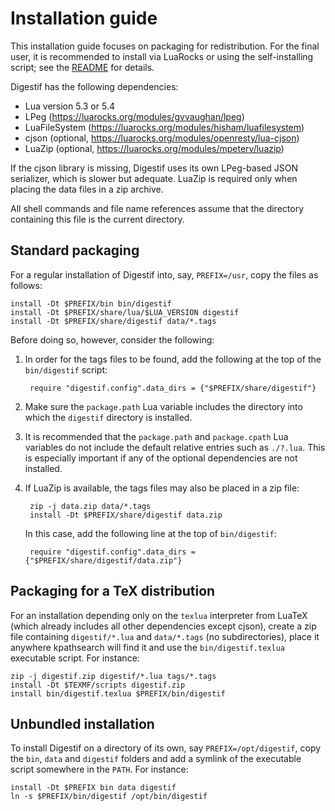 Installation guide
==================

This installation guide focuses on packaging for redistribution.  For
the final user, it is recommended to install via LuaRocks or using the
self-installing script; see the [README](README.md) for details.

Digestif has the following dependencies:

* Lua version 5.3 or 5.4
* LPeg (https://luarocks.org/modules/gvvaughan/lpeg)
* LuaFileSystem (https://luarocks.org/modules/hisham/luafilesystem)
* cjson (optional, https://luarocks.org/modules/openresty/lua-cjson)
* LuaZip (optional, https://luarocks.org/modules/mpeterv/luazip)

If the cjson library is missing, Digestif uses its own LPeg-based JSON
serializer, which is slower but adequate.  LuaZip is required only
when placing the data files in a zip archive.

All shell commands and file name references assume that the directory
containing this file is the current directory.

Standard packaging
------------------

For a regular installation of Digestif into, say, `PREFIX=/usr`, copy
the files as follows:

    install -Dt $PREFIX/bin bin/digestif
    install -Dt $PREFIX/share/lua/$LUA_VERSION digestif
    install -Dt $PREFIX/share/digestif data/*.tags

Before doing so, however, consider the following:

1. In order for the tags files to be found, add the following at the
   top of the `bin/digestif` script:

        require "digestif.config".data_dirs = {"$PREFIX/share/digestif"}

2. Make sure the `package.path` Lua variable includes the directory
   into which the `digestif` directory is installed.

3. It is recommended that the `package.path` and `package.cpath` Lua
   variables do not include the default relative entries such as
   `./?.lua`.  This is especially important if any of the optional
   dependencies are not installed.

4. If LuaZip is available, the tags files may also be placed in a zip
   file:

        zip -j data.zip data/*.tags
        install -Dt $PREFIX/share/digestif data.zip

   In this case, add the following line at the top of `bin/digestif`:

        require "digestif.config".data_dirs = {"$PREFIX/share/digestif/data.zip"}

Packaging for a TeX distribution
--------------------------------

For an installation depending only on the `texlua` interpreter from
LuaTeX (which already includes all other dependencies except cjson),
create a zip file containing `digestif/*.lua` and `data/*.tags` (no
subdirectories), place it anywhere kpathsearch will find it and use
the `bin/digestif.texlua` executable script.  For instance:

    zip -j digestif.zip digestif/*.lua tags/*.tags
    install -Dt $TEXMF/scripts digestif.zip
    install bin/digestif.texlua $PREFIX/bin/digestif

Unbundled installation
----------------------

To install Digestif on a directory of its own, say
`PREFIX=/opt/digestif`, copy the `bin`, `data` and `digestif` folders
and add a symlink of the executable script somewhere in the `PATH`.
For instance:

    install -Dt $PREFIX bin data digestif
    ln -s $PREFIX/bin/digestif /opt/bin/digestif
